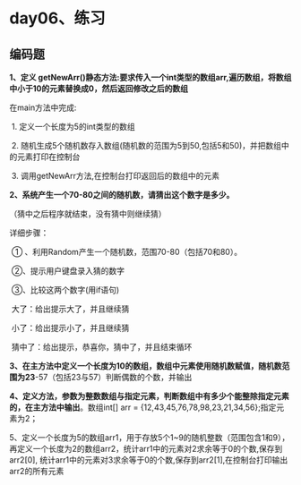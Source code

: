 # day06、练习

## 编码题

**1、定义 getNewArr()静态方法:要求传入一个int类型的数组arr,遍历数组，将数组中小于10的元素替换成0，然后返回修改之后的数组**

 在main方法中完成:

​                1. 定义一个长度为5的int类型的数组

​                2. 随机生成5个随机数存入数组(随机数的范围为5到50,包括5和50)，并把数组中的元素打印在控制台

​                3. 调用getNewArr方法,在控制台打印返回后的数组中的元素



**2、系统产生一个70-80之间的随机数，请猜出这个数字是多少。**

（猜中之后程序就结束，没有猜中则继续猜）

详细步骤：

​	①   、利用Random产生一个随机数，范围70-80（包括70和80）。

​	②、提示用户键盘录入猜的数字

​	③、比较这两个数字(用if语句)

​      	  	大了：给出提示大了，并且继续猜

​        	小了：给出提示小了，并且继续猜

​        	猜中了：给出提示，恭喜你，猜中了，并且结束循环



**3、在主方法中定义一个长度为10的数组，数组中元素使用随机数赋值，随机数范围为23**-57（包括23与57）判断偶数的个数，并输出 



**4、定义方法，参数为整数数组与指定元素，判断数组中有多少个能整除指定元素的，在主方法中输出**。数组int[] arr = {12,43,45,76,78,98,23,21,34,56};指定元素为2；



5、定义一个长度为5的数组arr1，用于存放5个1~9的随机整数（范围包含1和9），再定义一个长度为2的数组arr2，统计arr1中的元素对2求余等于0的个数,保存到arr2[0], 统计arr1中的元素对3求余等于0的个数,保存到arr2[1],在控制台打印输出arr2的所有元素

 

 
